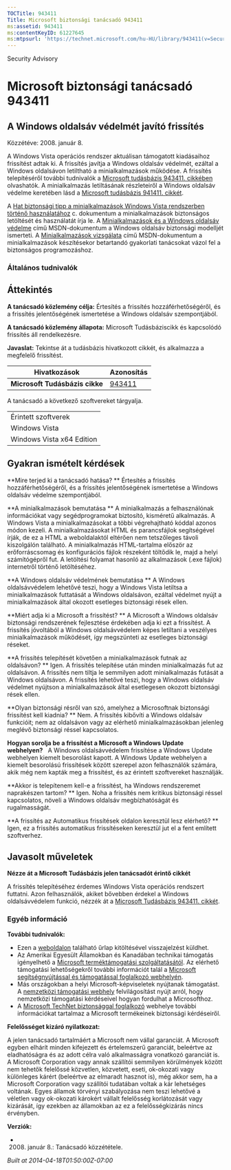 ```yaml
---
TOCTitle: 943411
Title: Microsoft biztonsági tanácsadó 943411
ms:assetid: 943411
ms:contentKeyID: 61227645
ms:mtpsurl: 'https://technet.microsoft.com/hu-HU/library/943411(v=Security.10)'
---
```


Security Advisory

Microsoft biztonsági tanácsadó 943411
=====================================

A Windows oldalsáv védelmét javító frissítés
--------------------------------------------

Közzétéve: 2008. január 8.

A Windows Vista operációs rendszer aktuálisan támogatott kiadásaihoz frissítést adtak ki. A frissítés javítja a Windows oldalsáv védelmét, ezáltal a Windows oldalsávon letiltható a minialkalmazások működése. A frissítés telepítéséről további tudnivalók a [Microsoft tudásbázis 943411. cikkében](http://support.microsoft.com/kb/943411) olvashatók. A minialkalmazás letiltásának részleteiről a Windows oldalsáv védelme keretében lásd a [Microsoft tudásbázis 941411. cikkét](http://support.microsoft.com/kb/941411).

A [Hat biztonsági tipp a minialkalmazások Windows Vista rendszerben történő használatához](http://www.microsoft.com/protect/yourself/downloads/gadgets.mspx) c. dokumentum a minialkalmazások biztonságos letöltését és használatát írja le. A [Minialkalmazások és a Windows oldalsáv védelme](http://msdn2.microsoft.com/en-us/library/bb508510.aspx) című MSDN-dokumentum a Windows oldalsáv biztonsági modelljét ismerteti. A [Minialkalmazások vizsgálata](http://msdn2.microsoft.com/en-us/library/bb498012.aspx) című MSDN-dokumentum a minialkalmazások készítésekor betartandó gyakorlati tanácsokat vázol fel a biztonságos programozáshoz.

### Általános tudnivalók

Áttekintés
----------

<span></span>
**A tanácsadó közlemény célja:** Értesítés a frissítés hozzáférhetőségéről, és a frissítés jelentőségének ismertetése a Windows oldalsáv szempontjából.

**A tanácsadó közlemény állapota:** Microsoft Tudásbáziscikk és kapcsolódó frissítés áll rendelkezésre.

**Javaslat:** Tekintse át a tudásbázis hivatkozott cikkét, és alkalmazza a megfelelő frissítést.

| Hivatkozások                   | Azonosítás                                       |
|--------------------------------|--------------------------------------------------|
| **Microsoft Tudásbázis cikke** | [943411](http://support.microsoft.com/kb/943411) |

A tanácsadó a következő szoftvereket tárgyalja.

|                           |
|---------------------------|
| Érintett szoftverek       |
| Windows Vista             |
| Windows Vista x64 Edition |

Gyakran ismételt kérdések
-------------------------

<span></span>
**Mire terjed ki a tanácsadó hatása? **
Értesítés a frissítés hozzáférhetőségéről, és a frissítés jelentőségének ismertetése a Windows oldalsáv védelme szempontjából.

**A minialkalmazások bemutatása **
A minialkalmazás a felhasználónak információkat vagy segédprogramokat biztosító, kisméretű alkalmazás. A Windows Vista a minialkalmazásokat a többi végrehajtható kóddal azonos módon kezeli. A minialkalmazásokat HTML és parancsfájlok segítségével írják, de ez a HTML a weboldalaktól eltérően nem tetszőleges távoli kiszolgálón található. A minialkalmazás HTML-tartalma először az erőforráscsomag és konfigurációs fájlok részeként töltődik le, majd a helyi számítógépről fut. A letöltési folyamat hasonló az alkalmazások (.exe fájlok) internetről történő letöltéséhez.

**A Windows oldalsáv védelmének bemutatása **
A Windows oldalsávvédelem lehetővé teszi, hogy a Windows Vista letiltsa a minialkalmazások futtatását a Windows oldalsávon, ezáltal védelmet nyújt a minialkalmazások által okozott esetleges biztonsági rések ellen.

**Miért adja ki a Microsoft a frissítést? **
A Microsoft a Windows oldalsáv biztonsági rendszerének fejlesztése érdekében adja ki ezt a frissítést. A frissítés jóvoltából a Windows oldalsávvédelem képes letiltani a veszélyes minialkalmazások működését, így megszünteti az esetleges biztonsági réseket.

**A frissítés telepítését követően a minialkalmazások futnak az oldalsávon? **
Igen. A frissítés telepítése után minden minialkalmazás fut az oldalsávon. A frissítés nem tiltja le semmilyen adott minialkalmazás futását a Windows oldalsávon. A frissítés lehetővé teszi, hogy a Windows oldalsáv védelmet nyújtson a minialkalmazások által esetlegesen okozott biztonsági rések ellen.

**Olyan biztonsági résről van szó, amelyhez a Microsoftnak biztonsági frissítést kell kiadnia? **
Nem. A frissítés kibővíti a Windows oldalsáv funkcióit; nem az oldalsávon vagy az elérhető minialkalmazásokban jelenleg meglévő biztonsági réssel kapcsolatos.

**Hogyan sorolja be a frissítést a Microsoft a Windows Update webhelyen?**  
A Windows oldalsávvédelem frissítése a Windows Update webhelyen kiemelt besorolást kapott. A Windows Update webhelyen a kiemelt besorolású frissítések között szerepel azon felhasználók számára, akik még nem kapták meg a frissítést, és az érintett szoftvereket használják.

**Akkor is telepítenem kell-e a frissítést, ha Windows rendszeremet naprakészen tartom? **
Igen. Noha a frissítés nem kritikus biztonsági réssel kapcsolatos, növeli a Windows oldalsáv megbízhatóságát és rugalmasságát.

**A frissítés az Automatikus frissítések oldalon keresztül lesz elérhető? **
Igen, ez a frissítés automatikus frissítéseken keresztül jut el a fent említett szoftverhez.

Javasolt műveletek
------------------

<span></span>
**Nézze át a Microsoft Tudásbázis jelen tanácsadót érintő cikkét**

A frissítés telepítéséhez érdemes Windows Vista operációs rendszert futtatni. Azon felhasználók, akiket bővebben érdekel a Windows oldalsávvédelem funkció, nézzék át a [Microsoft Tudásbázis 943411. cikkét](http://support.microsoft.com/kb/943411).

### Egyéb információ

**További tudnivalók:**

-   Ezen a [weboldalon](https://support.microsoft.com/common/survey.aspx?scid=sw;en;1257&amp;showpage=1&amp;ws=technet&amp;sd=tech) található űrlap kitöltésével visszajelzést küldhet.
-   Az Amerikai Egyesült Államokban és Kanadában technikai támogatás igényelhető a [Microsoft terméktámogatási szolgáltatásától](http://go.microsoft.com/fwlink/?linkid=21131). Az elérhető támogatási lehetőségekről további információt talál a [Microsoft segítségnyújtással és támogatással foglalkozó webhelyén](http://support.microsoft.com/).
-   Más országokban a helyi Microsoft-képviseletek nyújtanak támogatást. A [nemzetközi támogatási webhely](http://go.microsoft.com/fwlink/?linkid=21155) felvilágosítást nyújt arról, hogy nemzetközi támogatási kérdéseivel hogyan fordulhat a Microsofthoz.
-   A [Microsoft TechNet biztonsággal foglalkozó](http://go.microsoft.com/fwlink/?linkid=21132) webhelye további információkat tartalmaz a Microsoft termékeinek biztonsági kérdéseiről.

**Felelősséget kizáró nyilatkozat:**

A jelen tanácsadó tartalmáért a Microsoft nem vállal garanciát. A Microsoft egyben elhárít minden kifejezett és értelemszerű garanciát, beleértve az eladhatóságra és az adott célra való alkalmasságra vonatkozó garanciát is. A Microsoft Corporation vagy annak szállítói semmilyen körülmények között nem tehetők felelőssé közvetlen, közvetett, eseti, ok-okozati vagy különleges kárért (beleértve az elmaradt hasznot is), még akkor sem, ha a Microsoft Corporation vagy szállítói tudatában voltak a kár lehetséges voltának. Egyes államok törvényi szabályozása nem teszi lehetővé a véletlen vagy ok-okozati károkért vállalt felelősség korlátozását vagy kizárását, így ezekben az államokban az ez a felelősségkizárás nincs érvényben.

**Verziók:**

-   2008. január 8.: Tanácsadó közzététele.

*Built at 2014-04-18T01:50:00Z-07:00*
